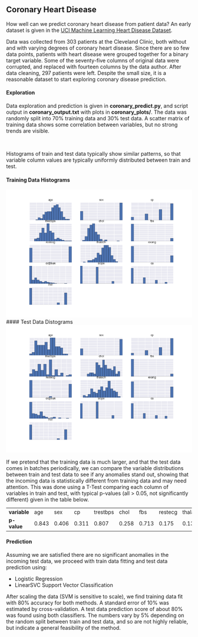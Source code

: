 ## Coronary Heart Disease
How well can we predict coronary heart disease from patient data?  An early dataset is given in the [UCI Machine Learning Heart Disease Dataset](http://archive.ics.uci.edu/ml/datasets/Heart+Disease).  

Data was collected from 303 patients at the Cleveland Clinic, both without and with varying degrees of coronary heart disease.  Since there are so few data points, patients with heart disease were grouped together for a binary target variable.  Some of the seventy-five columns of original data were corrupted, and replaced with fourteen columns by the data author.  After data cleaning, 297 patients were left.  Despite the small size, it is a reasonable dataset to start exploring coronary disease prediction.  

#### Exploration
Data exploration and prediction is given in __coronary_predict.py__, and script output in __coronary_output.txt__ with plots in __coronary_plots/__.  The data was randomly split into 70% training data and 30% test data.  A scatter matrix of training data shows some correlation between variables, but no strong trends are visible.  

<img src="" />

Histograms of train and test data typically show similar patterns, so that variable column values are typically uniformly distributed between train and test.  

#### Training Data Histograms
<img src="https://github.com/bfetler/coronary_disease/blob/master/coronary_disease_plots/hist_coronary_train.png" alt="coronary training data histograms" />
#### Test Data Distograms
<img src="https://github.com/bfetler/coronary_disease/blob/master/coronary_disease_plots/hist_coronary_test.png" alt="coronary test data histograms" />

If we pretend that the training data is much larger, and that the test data comes in batches periodically, we can compare the variable distributions between train and test data to see if any anomalies stand out, showing that the incoming data is statistically different from training data and may need attention.  This was done using a T-Test comparing each column of variables in train and test, with typical p-values (all > 0.05, not significantly different) given in the table below.  

<table>
<tr>
<td><strong>variable</strong></td>
<td>age</td>
<td>sex</td>
<td>cp</td>
<td>trestbps</td>
<td>chol</td>
<td>fbs</td>
<td>restecg</td>
<td>thalach</td>
<td>exang</td>
<td>oldpeak</td>
<td>slope</td>
<td>ca</td>
<td>thal</td>
</tr>
<tr>
<td><strong>p-value</strong></td>
<td>0.843</td>
<td>0.406</td>
<td>0.311</td>
<td>0.807</td>
<td>0.258</td>
<td>0.713</td>
<td>0.175</td>
<td>0.131</td>
<td>0.076</td>
<td>0.697</td>
<td>0.332</td>
<td>0.414</td>
<td>0.807</td>
</table>

#### Prediction
Assuming we are satisfied there are no significant anomalies in the incoming test data, we proceed with train data fitting and test data prediction using:
+ Logistic Regression
+ LinearSVC Support Vector Classification

After scaling the data (SVM is sensitive to scale), we find training data fit with 80% accuracy for both methods.  A standard error of 10% was estimated by cross-validation.  A test data prediction score of about 80% was found using both classifiers.   The numbers vary by 5% depending on the random split between train and test data, and so are not highly reliable, but indicate a general feasibility of the method.  
